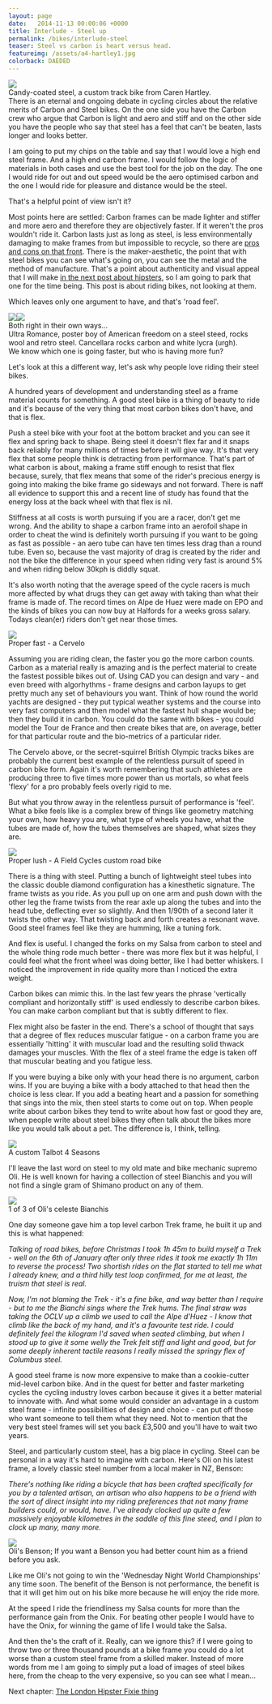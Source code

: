 ```yaml
---
layout: page
date:   2014-11-13 00:00:06 +0000
title: Interlude - Steel up
permalink: /bikes/interlude-steel
teaser: Steel vs carbon is heart versus head.
featureimg: /assets/a4-hartley1.jpg
colorback: DAEDED
---
```


<div class="feature-image">
<img src="/assets/a4-hartley1.jpg" style="max-height:500px"><br />
<span class="caption">Candy-coated steel, a custom track bike from Caren Hartley.</span>
</div>
There is an eternal and ongoing debate in cycling circles about the relative merits of Carbon and Steel bikes. On the one side you have the Carbon crew who argue that Carbon is light and aero and stiff and on the other side you have the people who say that steel has a feel that can't be beaten, lasts longer and looks better.

I am going to put my chips on the table and say that I would love a high end steel frame. And a high end carbon frame. I would follow the logic of materials in both cases and use the best tool for the job on the day. The one I would ride for out and out speed would be the aero optimised carbon and the one I would ride for pleasure and distance would be the steel.

That's a helpful point of view isn't it?

Most points here are settled: Carbon frames can be made lighter and stiffer and more aero and therefore they are objectively faster. If it weren't the pros wouldn't ride it. Carbon lasts just as long as steel, is less environmentally damaging to make frames from but impossible to recycle, so there are <a href="/bikes/22-guilt-trip/">pros and cons on that front</a>. There is the maker-aesthetic, the point that with steel bikes you can see what's going on, you can see the metal and the method of manufacture. That's a point about authenticity and visual appeal that I will make <a href="/bikes/23-london-hipster-fixie-thing/">in the next post about hipsters</a>, so I am going to park that one for the time being. This post is about riding bikes, not looking at them.


Which leaves only one argument to have, and that's 'road feel'. 




<div class="feature-image">
<img src="/assets/a4-utlra.jpg" style="max-width:45%"><img src="/assets/a4-carbon.jpg" style="max-width:45%"><br />
<span class="caption">Both right in their own ways...<br />Ultra Romance, poster boy of American freedom on a steel steed, rocks wool and retro steel. Cancellara rocks carbon and white lycra (urgh). <br />We know which one is going faster, but who is having more fun?</span>
</div>

Let's look at this a different way, let's ask why people love riding their steel bikes.


A hundred years of development and understanding steel as a frame material counts for something. A good steel bike is a thing of beauty to ride and it's because of the very thing that most carbon bikes don't have, and that is flex.


Push a steel bike with your foot at the bottom bracket and you can see it flex and spring back to shape. Being steel it doesn't flex far and it snaps back reliably for many millions of times before it will give way. It's that very flex that some people think is detracting from performance. That's part of what carbon is about, making a frame stiff enough to resist that flex because, surely, that flex means that some of the rider's precious energy is going into making the bike frame go sideways and not forward. There is naff all evidence to support this and a recent line of study has found that the energy loss at the back wheel with that flex is nil.


Stiffness at all costs is worth pursuing if you are a racer, don't get me wrong. And the ability to shape a carbon frame into an aerofoil shape in order to cheat the wind is definitely worth pursuing if you want to be going as fast as possible - an aero tube can have ten times less drag than a round tube. Even so, because the vast majority of drag is created by the rider and not the bike the difference in your speed when riding very fast is around 5% and when riding below 30kph is diddly squat.


It's also worth noting that the average speed of the cycle racers is much more affected by what drugs they can get away with taking than what their frame is made of. The record times on Alpe de Huez were made on EPO and the kinds of bikes you can now buy at Halfords for a weeks gross salary. Todays clean(er) riders don't get near those times.

<div class="feature-image">
<img src="/assets/a4-cervelo.jpg" style="max-height:500px"><br />
<span class="caption">Proper fast - a Cervelo</span>
</div>



Assuming you are riding clean, the faster you go the more carbon counts. Carbon as a material really is amazing and is the perfect material to create the fastest possible bikes out of. Using CAD you can design and vary - and even breed with algorhythms - frame designs and carbon layups to get pretty much any set of behaviours you want. Think of how round the world yachts are designed - they put typical weather systems and the course into very fast computers and then model what the fastest hull shape would be; then they build it in carbon. You could do the same with bikes - you could model the Tour de France and then create bikes that are, on average, better for that particular route and the bio-metrics of a particular rider.


The Cervelo above, or the secret-squirrel British Olympic tracks bikes are probably the current best example of the relentless pursuit of speed in carbon bike form. Again it's worth remembering that such athletes are producing three to five times more power than us mortals, so what feels 'flexy' for a pro probably feels overly rigid to me.


But what you throw away in the relentless pursuit of performance is 'feel'. What a bike feels like is a complex brew of things like geometry matching your own, how heavy you are, what type of wheels you have, what the tubes are made of, how the tubes themselves are shaped, what sizes they are.


<div class="feature-image">
<img src="/assets/a4-field.jpg" style="max-height:500px"><br />
<span class="caption">Proper lush - A Field Cycles custom road bike</span>
</div>


There is a thing with steel. Putting a bunch of lightweight steel tubes into the classic double diamond configuration has a kinesthetic signature. The frame twists as you ride. As you pull up on one arm and push down with the other leg the frame twists from the rear axle up along the tubes and into the head tube, deflecting ever so slightly. And then 1/90th of a second later it twists the other way. That twisting back and forth creates a resonant wave. Good steel frames feel like they are humming, like a tuning fork.


And flex is useful. I changed the forks on my Salsa from carbon to steel and the whole thing rode much better - there was more flex but it was helpful, I could feel what the front wheel was doing better, like I had better whiskers. I noticed the improvement in ride quality more than I noticed the extra weight.


Carbon bikes can mimic this. In the last few years the phrase 'vertically compliant and horizontally stiff' is used endlessly to describe carbon bikes. You can make carbon compliant but that is subtly different to flex.


Flex might also be faster in the end. There's a school of thought that says that a degree of flex reduces muscular fatigue - on a carbon frame you are essentially 'hitting' it with muscular load and the resulting solid thwack damages your muscles. With the flex of a steel frame the edge is taken off that muscular beating and you fatigue less.


If you were buying a bike only with your head there is no argument, carbon wins. If you are buying a bike with a body attached to that head then the choice is less clear. If you add a beating heart and a passion for something that sings into the mix, then steel starts to come out on top. When people write about carbon bikes they tend to write about how fast or good they are, when people write about steel bikes they often talk about the bikes more like you would talk about a pet. The difference is, I think, telling.


<div class="feature-image">
<img src="/assets/a4-talbot.jpg" style="max-height:500px"><br />
<span class="caption">A custom Talbot 4 Seasons</span>
</div>



I'll leave the last word on steel to my old mate and bike mechanic supremo Oli. He is well known for having a collection of steel Bianchis and you will not find a single gram of Shimano product on any of them.


<div class="feature-image">
<img src="/assets/a4-bianchi.jpg" style="max-height:500px"><br />
<span class="caption">1 of 3 of Oli's celeste Bianchis</span>
</div>


One day someone gave him a top level carbon Trek frame, he built it up and this is what happened:


_Talking of road bikes, before Christmas I took 1h 45m to build myself a Trek - well on the 6th of January after only three rides it took me exactly 1h 11m to reverse the process! Two shortish rides on the flat started to tell me what I already knew, and a third hilly test loop confirmed, for me at least, the truism that steel is real._


_Now, I'm not blaming the Trek - it's a fine bike, and way better than I require - but to me the Bianchi sings where the Trek hums. The final straw was taking the OCLV up a climb we used to call the Alpe d'Huez - I know that climb like the back of my hand, and it's a favourite test ride. I could definitely feel the kilogram I'd saved when seated climbing, but when I stood up to give it some welly the Trek felt stiff and light and good, but for some deeply inherent tactile reasons I really missed the springy flex of Columbus steel._


A good steel frame is now more expensive to make than a cookie-cutter mid-level carbon bike. And in the quest for better and faster marketing cycles the cycling industry loves carbon because it gives it a better material to innovate with. And what some would consider an advantage in a custom steel frame - infinite possibilities of design and choice - can put off those who want someone to tell them what they need. Not to mention that the very best steel frames will set you back £3,500 and you'll have to wait two years.


Steel, and particularly custom steel, has a big place in cycling. Steel can be personal in a way it's hard to imagine with carbon. Here's Oli on his latest frame, a lovely classic steel number from a local maker in NZ, Benson:


_There's nothing like riding a bicycle that has been crafted specifically for you by a talented artisan, an artisan who also happens to be a friend with the sort of direct insight into my riding preferences that not many frame builders could, or would, have. I've already clocked up quite a few massively enjoyable kilometres in the saddle of this fine steed, and I plan to clock up many, many more._

<div class="feature-image">
<img src="/assets/a4-benson.jpg" style="max-height:500px"><br />
<span class="caption">Oli's Benson; If you want a Benson you had better count him as a friend before you ask.</span>
</div>


Like me Oli's not going to win the 'Wednesday Night World Championships' any time soon. The benefit of the Benson is not performance, the benefit is that it will get him out on his bike more because he will enjoy the ride more.


At the speed I ride the friendliness my Salsa counts for more than the performance gain from the Onix. For beating other people I would have to have the Onix, for winning the game of life I would take the Salsa.


And then the's the craft of it. Really, can we ignore this? if I were going to throw two or three thousand pounds at a bike frame you could do a lot worse than a custom steel frame from a skilled maker. Instead of more words from me I am going to simply put a load of images of steel bikes here, from the cheap to the very expensive, so you can see what I mean...


Next chapter: [The London Hipster Fixie thing](/bikes/23-london-hipster-fixie-thing/)
